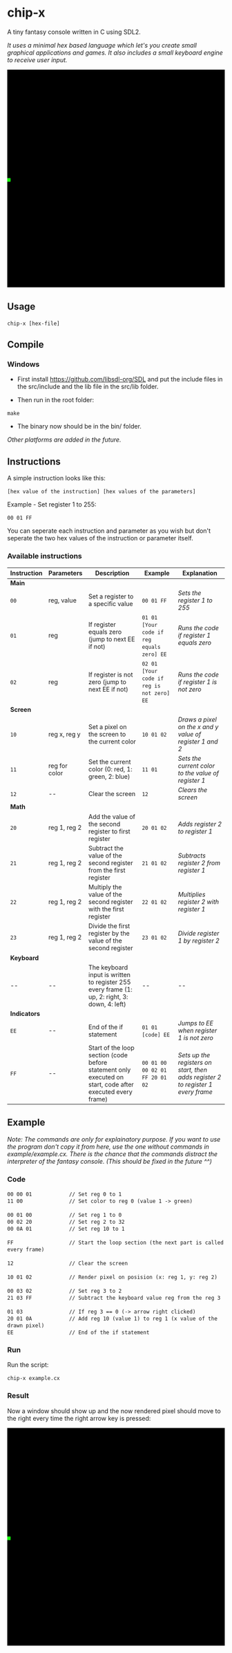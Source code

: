 # chip-x
A tiny fantasy console written in C using SDL2.

*It uses a minimal hex based language which let's you create small graphical applications and games.
It also includes a small keyboard engine to receive user input.*

![Alt Text](https://github.com/Flederossi/chip-x/blob/main/example/result.gif)

## Usage
```
chip-x [hex-file]
```

## Compile
### Windows
- First install https://github.com/libsdl-org/SDL and put the include files in the src/include and the lib file in the src/lib folder.

- Then run in the root folder:
```
make
```

- The binary now should be in the bin/ folder.

*Other platforms are added in the future.*

## Instructions
A simple instruction looks like this:
```
[hex value of the instruction] [hex values of the parameters]
```
Example - Set register 1 to 255:
```
00 01 FF
```
You can seperate each instruction and parameter as you wish but don't seperate the two hex values of the instruction or parameter itself.
### Available instructions
|Instruction|Parameters|Description|Example|Explanation|
|-----------|----------|-----------|-------|-----------|
|**Main**|
|`00`|reg, value|Set a register to a specific value|`00 01 FF`|*Sets the register 1 to 255*|
|`01`|reg|If register equals zero (jump to next EE if not)|`01 01 [Your code if reg equals zero] EE`|*Runs the code if register 1 equals zero*|
|`02`|reg|If register is not zero (jump to next EE if not)|`02 01 [Your code if reg is not zero] EE`|*Runs the code if register 1 is not zero*|
|**Screen**|
|`10`|reg x, reg y|Set a pixel on the screen to the current color|`10 01 02`|*Draws a pixel on the x and y value of register 1 and 2*|
|`11`|reg for color|Set the current color (0: red, 1: green, 2: blue)|`11 01`|*Sets the current color to the value of register 1*|
|`12`|--|Clear the screen|`12`|*Clears the screen*|
|**Math**|
|`20`|reg 1, reg 2|Add the value of the second register to first register|`20 01 02`|*Adds register 2 to register 1*|
|`21`|reg 1, reg 2|Subtract the value of the second register from the first register|`21 01 02`|*Subtracts register 2 from register 1*|
|`22`|reg 1, reg 2|Multiply the value of the second register with the first register|`22 01 02`|*Multiplies register 2 with register 1*|
|`23`|reg 1, reg 2|Divide the first register by the value of the second register|`23 01 02`|*Divide register 1 by register 2*|
|**Keyboard**|
|--|--|The keyboard input is written to register 255 every frame (1: up, 2: right, 3: down, 4: left)|--|--|
|**Indicators**|
|`EE`|--|End of the if statement|`01 01 [code] EE`|*Jumps to EE when register 1 is not zero*|
|`FF`|--|Start of the loop section (code before statement only executed on start, code after executed every frame)|`00 01 00 00 02 01 FF 20 01 02`|*Sets up the registers on start, then adds register 2 to register 1 every frame*|

## Example
*Note: The commands are only for explainatory purpose. If you want to use the program don't copy it from here, use the one without commands in example/example.cx. There is the chance that the commands distract the interpreter of the fantasy console. (This should be fixed in the future ^^)*
### Code
```
00 00 01            // Set reg 0 to 1
11 00               // Set color to reg 0 (value 1 -> green)

00 01 00            // Set reg 1 to 0
00 02 20            // Set reg 2 to 32
00 0A 01            // Set reg 10 to 1

FF                  // Start the loop section (the next part is called every frame)

12                  // Clear the screen

10 01 02            // Render pixel on posision (x: reg 1, y: reg 2)

00 03 02            // Set reg 3 to 2
21 03 FF            // Subtract the keyboard value reg from the reg 3

01 03               // If reg 3 == 0 (-> arrow right clicked)
20 01 0A            // Add reg 10 (value 1) to reg 1 (x value of the drawn pixel)
EE                  // End of the if statement
```
### Run
Run the script:
```
chip-x example.cx
```
### Result
Now a window should show up and the now rendered pixel should move to the right every time the right arrow key is pressed:

![Alt Text](https://github.com/Flederossi/chip-x/blob/main/example/result.gif)
